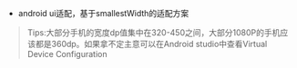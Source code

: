 - android ui适配，基于smallestWidth的适配方案


> Tips:大部分手机的宽度dp值集中在320-450之间，大部分1080P的手机应该都是360dp。如果拿不定主意可以在Android studio中查看Virtual Device Configuration

[](https://github.com/ladingwu/dimens_sw/blob/master/tips.jpg)
